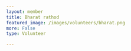 ```yaml
---
layout: member
title: Bharat rathod
featured_image: /images/volunteers/bharat.png
more: False
type: Volunteer

---
```

    